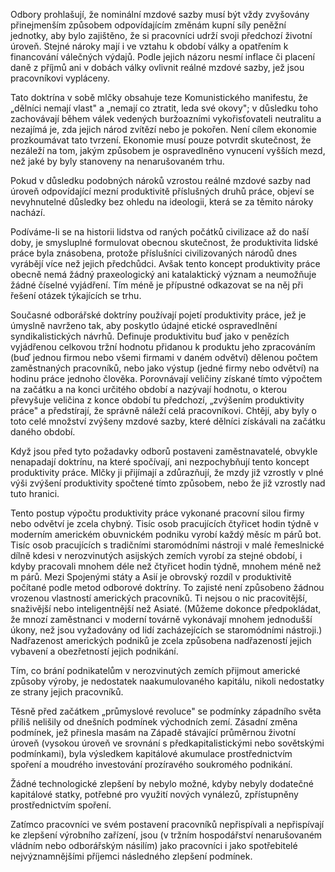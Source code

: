 Odbory prohlašují, že nominální mzdové sazby musí být vždy zvyšovány přinejmenším způsobem odpovídajícím změnám kupní síly peněžní jednotky, aby bylo zajištěno, že si pracovníci udrží svoji předchozí životní úroveň. Stejné nároky mají i ve vztahu k období války a opatřením k financování válečných výdajů. Podle jejich názoru nesmí inflace či placení daně z příjmů ani v dobách války ovlivnit reálné mzdové sazby, jež jsou pracovníkovi vypláceny.

Tato doktrína v sobě mlčky obsahuje teze Komunistického manifestu, že „dělníci nemají vlast" a „nemají co ztratit, leda své okovy"; v důsledku toho zachovávají během válek vedených buržoazními vykořisťovateli neutralitu a nezajímá je, zda jejich národ zvítězí nebo je pokořen. Není cílem ekonomie prozkoumávat tato tvrzení. Ekonomie musí pouze potvrdit skutečnost, že nezáleží na tom, jakým způsobem je ospravedlněno vynucení vyšších mezd, než jaké by byly stanoveny na nenarušovaném trhu.

Pokud v důsledku podobných nároků vzrostou reálné mzdové sazby nad úroveň odpovídající mezní produktivitě příslušných druhů práce, objeví se nevyhnutelné důsledky bez ohledu na ideologii, která se za těmito nároky nachází.

Podíváme-li se na historii lidstva od raných počátků civilizace až do naší doby, je smysluplné formulovat obecnou skutečnost, že produktivita lidské práce byla znásobena, protože příslušníci civilizovaných národů dnes vyrábějí více než jejich předchůdci. Avšak tento koncept produktivity práce obecně nemá žádný praxeologický ani katalaktický význam a neumožňuje žádné číselné vyjádření. Tím méně je přípustné odkazovat se na něj při řešení otázek týkajících se trhu.

Současné odborářské doktríny používají pojetí produktivity práce, jež je úmyslně navrženo tak, aby poskytlo údajné etické ospravedlnění syndikalistických návrhů. Definuje produktivitu buď jako v penězích vyjádřenou celkovou tržní hodnotu přidanou k produktu jeho zpracováním (buď jednou firmou nebo všemi firmami v daném odvětví) dělenou počtem zaměstnaných pracovníků, nebo jako výstup (jedné firmy nebo odvětví) na hodinu práce jednoho člověka. Porovnávají veličiny získané tímto výpočtem na začátku a na konci určitého období a nazývají hodnotu, o kterou převyšuje veličina z konce období tu předchozí, „zvýšením produktivity práce" a předstírají, že správně náleží celá pracovníkovi. Chtějí, aby byly o toto celé množství zvýšeny mzdové sazby, které dělníci získávali na začátku daného období.

Když jsou před tyto požadavky odborů postaveni zaměstnavatelé, obvykle nenapadají doktrínu, na které spočívají, ani nezpochybňují tento koncept produktivity práce. Mlčky ji přijímají a zdůrazňují, že mzdy již vzrostly v plné výši zvýšení produktivity spočtené tímto způsobem, nebo že již vzrostly nad tuto hranici.

Tento postup výpočtu produktivity práce vykonané pracovní silou firmy nebo odvětví je zcela chybný. Tisíc osob pracujících čtyřicet hodin týdně v moderním americkém obuvnickém podniku vyrobí každý měsíc m párů bot. Tisíc osob pracujících s tradičními staromódními nástroji v malé řemeslnické dílně kdesi v nerozvinutých asijských zemích vyrobí za stejné období, i kdyby pracovali mnohem déle než čtyřicet hodin týdně, mnohem méně než m párů. Mezi Spojenými státy a Asií je obrovský rozdíl v produktivitě počítané podle metod odborové doktríny. To zajisté není způsobeno žádnou vrozenou vlastností amerických pracovníků. Ti nejsou o nic pracovitější, snaživější nebo inteligentnější než Asiaté. (Můžeme dokonce předpokládat, že mnozí zaměstnanci v moderní továrně vykonávají mnohem jednodušší úkony, než jsou vyžadovány od lidí zacházejících se staromódními nástroji.) Nadřazenost amerických podniků je zcela způsobena nadřazeností jejich vybavení a obezřetností jejich podnikání.

Tím, co brání podnikatelům v nerozvinutých zemích přijmout americké způsoby výroby, je nedostatek naakumulovaného kapitálu, nikoli nedostatky ze strany jejich pracovníků.

Těsně před začátkem „průmyslové revoluce" se podmínky západního světa příliš nelišily od dnešních podmínek východních zemí. Zásadní změna podmínek, jež přinesla masám na Západě stávající průměrnou životní úroveň (vysokou úroveň ve srovnání s předkapitalistickými nebo sovětskými podmínkami), byla výsledkem kapitálové akumulace prostřednictvím spoření a moudrého investování prozíravého soukromého podnikání.

Žádné technologické zlepšení by nebylo možné, kdyby nebyly dodatečné kapitálové statky, potřebné pro využití nových vynálezů, zpřístupněny prostřednictvím spoření.

Zatímco pracovníci ve svém postavení pracovníků nepřispívali a nepřispívají ke zlepšení výrobního zařízení, jsou (v tržním hospodářství nenarušovaném vládním nebo odborářským násilím) jako pracovníci i jako spotřebitelé nejvýznamnějšími příjemci následného zlepšení podmínek.